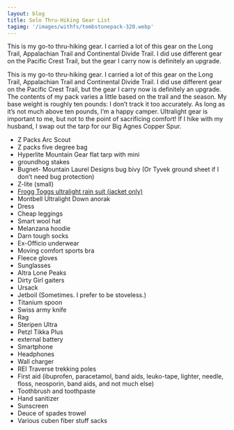 ```yaml
---
layout: blog
title: Solo Thru-Hiking Gear List
tagimg: '/images/withfs/tombstonepack-320.webp'
---
```


This is my go-to thru-hiking gear. I carried a lot of this gear on the Long Trail, Appalachian Trail and Continental Divide Trail. I did use different gear on the Pacific Crest Trail, but the gear I carry now is definitely an upgrade.


This is my go-to thru-hiking gear. I carried a lot of this gear on the Long Trail, Appalachian Trail and Continental Divide Trail. I did use different gear on the Pacific Crest Trail, but the gear I carry now is definitely an upgrade. The contents of my pack varies a little based on the trail and the season. My base weight is roughly ten pounds: I don’t track it too accurately. As long as it’s not much above ten pounds, I’m a happy camper. Ultralight gear is important to me, but not to the point of sacrificing comfort! If I hike with my husband, I swap out the tarp for our Big Agnes Copper Spur.

- Z Packs Arc Scout
- Z packs five degree bag
- Hyperlite Mountain Gear flat tarp with mini
- groundhog stakes
- Bugnet- Mountain Laurel Designs bug bivy (Or Tyvek ground sheet if I don’t need bug protection)
- Z-lite (small)
- [Frogg Toggs ultralight rain suit (jacket only) ](https://thetrek.co/why-20-frogg-toggs-are-the-ideal-rain-gear-for-a-thru-hike/)
- Montbell Ultralight Down anorak
- Dress
- Cheap leggings
- Smart wool hat
- Melanzana hoodie
- Darn tough socks
- Ex-Officio underwear
- Moving comfort sports bra
- Fleece gloves
- Sunglasses
- Altra Lone Peaks
- Dirty Girl gaiters
- Ursack
- Jetboil (Sometimes. I prefer to be stoveless.)
- Titanium spoon
- Swiss army knife
- Rag
- Steripen Ultra
- Petzl Tikka Plus
- external battery
- Smartphone
- Headphones
- Wall charger
- REI Traverse trekking poles
- First aid (ibuprofen, paracetamol, band aids, leuko-tape, lighter, needle, floss, neosporin, band aids, and not much else)
- Toothbrush and toothpaste
- Hand sanitizer
- Sunscreen
- Deuce of spades trowel
- Various cuben fiber stuff sacks
